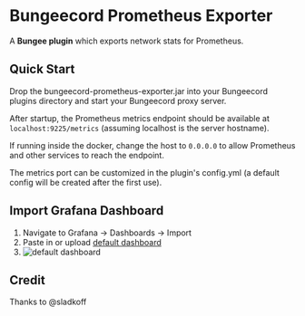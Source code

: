 # Bungeecord Prometheus Exporter

A **Bungee plugin** which exports network stats for Prometheus.

## Quick Start

Drop the bungeecord-prometheus-exporter.jar into your Bungeecord plugins directory and start your Bungeecord proxy server.

After startup, the Prometheus metrics endpoint should be available at ``localhost:9225/metrics`` (assuming localhost is the server hostname).

If running inside the docker, change the host to `0.0.0.0` to allow Prometheus and other services to reach the endpoint.

The metrics port can be customized in the plugin's config.yml (a default config will be created after the first use).

## Import Grafana Dashboard

1. Navigate to Grafana -> Dashboards -> Import
1. Paste in or upload [default dashboard](https://raw.githubusercontent.com/weihao/bungeecord-prometheus-exporter/main/dashboards/default.json)
1. ![default dashboard](https://raw.githubusercontent.com/weihao/bungeecord-prometheus-exporter/main/images/dashboard.PNG)

## Credit
Thanks to @sladkoff